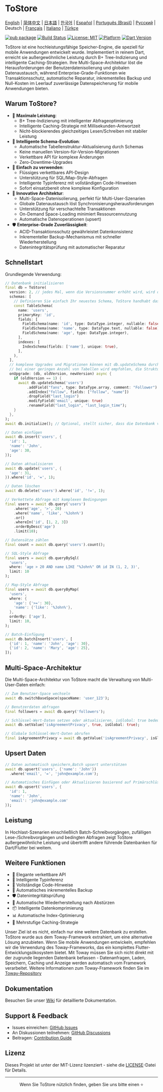 # ToStore

[English](../../README.md) | [简体中文](README.zh-CN.md) | [日本語](README.ja.md) | [한국어](README.ko.md) | [Español](README.es.md) | [Português (Brasil)](README.pt-BR.md) | [Русский](README.ru.md) | Deutsch | [Français](README.fr.md) | [Italiano](README.it.md) | [Türkçe](README.tr.md)

[![pub package](https://img.shields.io/pub/v/tostore.svg)](https://pub.dev/packages/tostore)
[![Build Status](https://github.com/tocreator/tostore/workflows/build/badge.svg)](https://github.com/tocreator/tostore/actions)
[![License: MIT](https://img.shields.io/badge/License-MIT-yellow.svg)](https://opensource.org/licenses/MIT)
[![Platform](https://img.shields.io/badge/Platform-Flutter-02569B?logo=flutter)](https://flutter.dev)
[![Dart Version](https://img.shields.io/badge/Dart-3.5+-00B4AB.svg?logo=dart)](https://dart.dev)

ToStore ist eine hochleistungsfähige Speicher-Engine, die speziell für mobile Anwendungen entwickelt wurde. Implementiert in reinem Dart, erreicht sie außergewöhnliche Leistung durch B+ Tree-Indizierung und intelligente Caching-Strategien. Ihre Multi-Space-Architektur löst die Herausforderungen der Benutzerdatenisolierung und globalen Datenaustausch, während Enterprise-Grade-Funktionen wie Transaktionsschutz, automatische Reparatur, inkrementelles Backup und Null-Kosten im Leerlauf zuverlässige Datenspeicherung für mobile Anwendungen bieten.

## Warum ToStore?

- 🚀 **Maximale Leistung**: 
  - B+ Tree-Indizierung mit intelligenter Abfrageoptimierung
  - Intelligente Caching-Strategie mit Millisekunden-Antwortzeit
  - Nicht-blockierendes gleichzeitiges Lesen/Schreiben mit stabiler Leistung
- 🔄 **Intelligente Schema-Evolution**: 
  - Automatische Tabellenstruktur-Aktualisierung durch Schemas
  - Keine manuellen Version-für-Version-Migrationen
  - Verkettbare API für komplexe Änderungen
  - Zero-Downtime-Upgrades
- 🎯 **Einfach zu verwenden**: 
  - Flüssiges verkettbares API-Design
  - Unterstützung für SQL/Map-Style-Abfragen
  - Intelligente Typinferenz mit vollständigen Code-Hinweisen
  - Sofort einsatzbereit ohne komplexe Konfiguration
- 🔄 **Innovative Architektur**: 
  - Multi-Space-Datenisolierung, perfekt für Multi-User-Szenarien
  - Globale Datenaustausch löst Synchronisierungsherausforderungen
  - Unterstützung für verschachtelte Transaktionen
  - On-Demand Space-Loading minimiert Ressourcennutzung
  - Automatische Datenoperationen (upsert)
- 🛡️ **Enterprise-Grade Zuverlässigkeit**: 
  - ACID-Transaktionsschutz gewährleistet Datenkonsistenz
  - Inkrementeller Backup-Mechanismus mit schneller Wiederherstellung
  - Datenintegritätsprüfung mit automatischer Reparatur

## Schnellstart

Grundlegende Verwendung:

```dart
// Datenbank initialisieren
final db = ToStore(
  version: 2, // jedes Mal, wenn die Versionsnummer erhöht wird, wird die Tabellenstruktur in schemas automatisch erstellt oder aktualisiert
  schemas: [
    // Definieren Sie einfach Ihr neuestes Schema, ToStore handhabt das Upgrade automatisch
    const TableSchema(
      name: 'users',
      primaryKey: 'id',
      fields: [
        FieldSchema(name: 'id', type: DataType.integer, nullable: false),
        FieldSchema(name: 'name', type: DataType.text, nullable: false),
        FieldSchema(name: 'age', type: DataType.integer),
      ],
      indexes: [
        IndexSchema(fields: ['name'], unique: true),
      ],
    ),
  ],
  // komplexe Upgrades und Migrationen können mit db.updateSchema durchgeführt werden
  // bei einer geringen Anzahl von Tabellen wird empfohlen, die Struktur direkt in schemas für automatische Upgrades anzupassen
  onUpgrade: (db, oldVersion, newVersion) async {
    if (oldVersion == 1) {
      await db.updateSchema('users')
          .addField("fans", type: DataType.array, comment: "Follower")
          .addIndex("follow", fields: ["follow", "name"])
          .dropField("last_login")
          .modifyField('email', unique: true)
          .renameField("last_login", "last_login_time");
    }
  },
);
await db.initialize(); // Optional, stellt sicher, dass die Datenbank vor Operationen vollständig initialisiert ist

// Daten einfügen
await db.insert('users', {
  'id': 1,
  'name': 'John',
  'age': 30,
});

// Daten aktualisieren
await db.update('users', {
  'age': 31,
}).where('id', '=', 1);

// Daten löschen
await db.delete('users').where('id', '!=', 1);

// Verkettete Abfrage mit komplexen Bedingungen
final users = await db.query('users')
    .where('age', '>', 20)
    .where('name', 'like', '%John%')
    .or()
    .whereIn('id', [1, 2, 3])
    .orderByDesc('age')
    .limit(10);

// Datensätze zählen
final count = await db.query('users').count();

// SQL-Style Abfrage
final users = await db.queryBySql(
  'users',
  where: 'age > 20 AND name LIKE "%John%" OR id IN (1, 2, 3)',
  limit: 10
);

// Map-Style Abfrage
final users = await db.queryByMap(
  'users',
  where: {
    'age': {'>=': 30},
    'name': {'like': '%John%'},
  },
  orderBy: ['age'],
  limit: 10,
);

// Batch-Einfügung
await db.batchInsert('users', [
  {'id': 1, 'name': 'John', 'age': 30},
  {'id': 2, 'name': 'Mary', 'age': 25},
]);
```

## Multi-Space-Architektur

Die Multi-Space-Architektur von ToStore macht die Verwaltung von Multi-User-Daten einfach:

```dart
// Zum Benutzer-Space wechseln
await db.switchBaseSpace(spaceName: 'user_123');

// Benutzerdaten abfragen
final followers = await db.query('followers');

// Schlüssel-Wert-Daten setzen oder aktualisieren, isGlobal: true bedeutet globale Daten
await db.setValue('isAgreementPrivacy', true, isGlobal: true);

// Globale Schlüssel-Wert-Daten abrufen
final isAgreementPrivacy = await db.getValue('isAgreementPrivacy', isGlobal: true);
```

## Upsert Daten

```dart
// Daten automatisch speichern,Batch upsert unterstützen
await db.upsert('users', {'name': 'John'})
  .where('email', '=', 'john@example.com');

// Automatisches Einfügen oder Aktualisieren basierend auf Primärschlüssel
await db.upsert('users', {
  'id': 1,
  'name': 'John',
  'email': 'john@example.com'
});
```


## Leistung

In Hochlast-Szenarien einschließlich Batch-Schreibvorgängen, zufälligen Lese-/Schreibvorgängen und bedingten Abfragen zeigt ToStore außergewöhnliche Leistung und übertrifft andere führende Datenbanken für Dart/Flutter bei weitem.

## Weitere Funktionen

- 💫 Elegante verkettbare API
- 🎯 Intelligente Typinferenz
- 📝 Vollständige Code-Hinweise
- 🔐 Automatisches inkrementelles Backup
- 🛡️ Datenintegritätsprüfung
- 🔄 Automatische Wiederherstellung nach Abstürzen
- 📦 Intelligente Datenkomprimierung
- 📊 Automatische Index-Optimierung
- 💾 Mehrstufige Caching-Strategie

Unser Ziel ist es nicht, einfach nur eine weitere Datenbank zu erstellen. ToStore wurde aus dem Toway-Framework extrahiert, um eine alternative Lösung anzubieten. Wenn Sie mobile Anwendungen entwickeln, empfehlen wir die Verwendung des Toway-Frameworks, das ein komplettes Flutter-Entwicklungsökosystem bietet. Mit Toway müssen Sie sich nicht direkt mit der zugrunde liegenden Datenbank befassen - Datenanfragen, Laden, Speichern, Caching und Anzeige werden automatisch vom Framework verarbeitet.
Weitere Informationen zum Toway-Framework finden Sie im [Toway-Repository](https://github.com/tocreator/toway)

## Dokumentation

Besuchen Sie unser [Wiki](https://github.com/tocreator/tostore) für detaillierte Dokumentation.

## Support & Feedback

- Issues einreichen: [GitHub Issues](https://github.com/tocreator/tostore/issues)
- An Diskussionen teilnehmen: [GitHub Discussions](https://github.com/tocreator/tostore/discussions)
- Beitragen: [Contribution Guide](CONTRIBUTING.md)

## Lizenz

Dieses Projekt ist unter der MIT-Lizenz lizenziert - siehe die [LICENSE](LICENSE)-Datei für Details.

---

<p align="center">Wenn Sie ToStore nützlich finden, geben Sie uns bitte einen ⭐️</p> 